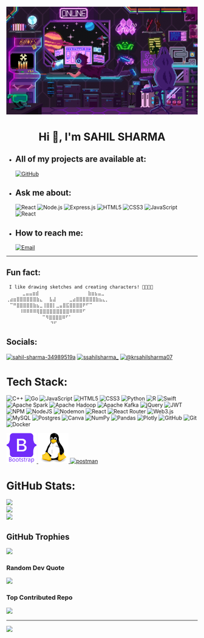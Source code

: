 
![](https://github.com/sahil1476/sahil1476/blob/main/gitban.gif)
# <h1 align="center"> Hi 👋, I'm SAHIL SHARMA</h1>


- ## **All of my projects are available at:**  
  [![GitHub](https://img.shields.io/badge/GitHub-100000?style=for-the-badge&logo=github&logoColor=white)](https://github.com/sahil1476?tab=repositories)

- ## **Ask me about:**  
   ![React](https://img.shields.io/badge/React-20232A?style=for-the-badge&logo=react&logoColor=61DAFB)
![Node.js](https://img.shields.io/badge/Node.js-339933?style=for-the-badge&logo=nodedotjs&logoColor=white)
![Express.js](https://img.shields.io/badge/Express.js-404D59?style=for-the-badge)
![HTML5](https://img.shields.io/badge/HTML5-E34F26?style=for-the-badge&logo=html5&logoColor=white)
![CSS3](https://img.shields.io/badge/CSS3-1572B6?style=for-the-badge&logo=css3&logoColor=white)
![JavaScript](https://img.shields.io/badge/JavaScript-F7DF1E?style=for-the-badge&logo=javascript&logoColor=black)
![React](https://img.shields.io/badge/React-20232A?style=for-the-badge&logo=react&logoColor=61DAFB)

- ## **How to reach me:**  
  [![Email](https://img.shields.io/badge/Email-D14836?style=for-the-badge&logo=gmail&logoColor=white)](mailto:krsahilsharma07@gmail.com)


---

## **Fun fact:**  
     I like drawing sketches and creating characters! 🐱‍🏍🐱‍👤
     ⠀⠀⠀⠀⣀⣤⣤⣶⣾⠀⠀⠀⠀⠀⠀⠀⠀⠀⠀⠀⠀⠀⠀ ⣷⣶⣦⣤⣀⠀⠀⠀⠀⠀
    ⢀⣴⣶⣿⣿⣿⣿⣿⣿⣷⣄⠀⠀⣧⣼⠀⠀⠀⠀⣀⣴⣿⣿⣿⣿⣿⣿⣷⣦⣄⡀
    ⠀⠉⠛⣿⣿⣿⣿⣿⣷⣦⣀⢸⣿⣿⡇⣀⣤⣿⣯⣿⣿⣿⣿⠟⠋⠉
    ⠀⠀⠀⠀⠸⠿⠿⠿⠿⢿⣿⣿⣿⣿⣿⣿⣿⣿⣿⠿⠿⠿⠿⠋
     ⠀⠀⠀⠀⠀⠀⠀⠀⠀⠀⠉⠻⣿⣿⣿⣿⠿⠋⠁
        ⠀⠀⠀⠀⠀⠀⠀⠀⠀⠀⠙⠋⠀⠀⠀⠀⠀⠀⠀⠀⠀⠀⠀⠀⠀⠀⠀⠀





## Socials:
<p align="left">
<a href="https://linkedin.com/in/sahil-sharma-34989519a" target="blank"><img align="center"  src="https://raw.githubusercontent.com/rahuldkjain/github-profile-readme-generator/master/src/images/icons/Social/linked-in-alt.svg" alt="sahil-sharma-34989519a" height="100" width="70" /></a>
<a href="https://instagram.com/ssahilsharma_" target="blank"><img align="center" src="https://raw.githubusercontent.com/rahuldkjain/github-profile-readme-generator/master/src/images/icons/Social/instagram.svg" alt="ssahilsharma_" height="100" width="70" /></a>
<a href="https://medium.com/@krsahilsharma07" target="blank"><img align="center" src="https://raw.githubusercontent.com/rahuldkjain/github-profile-readme-generator/master/src/images/icons/Social/medium.svg" alt="@krsahilsharma07" height="100" width="70" /></a> 
</p>

# Tech Stack:
![C++](https://img.shields.io/badge/c++-%2300599C.svg?style=for-the-badge&logo=c%2B%2B&logoColor=white) ![Go](https://img.shields.io/badge/go-%2300ADD8.svg?style=for-the-badge&logo=go&logoColor=white) ![JavaScript](https://img.shields.io/badge/javascript-%23323330.svg?style=for-the-badge&logo=javascript&logoColor=%23F7DF1E) ![HTML5](https://img.shields.io/badge/html5-%23E34F26.svg?style=for-the-badge&logo=html5&logoColor=white) ![CSS3](https://img.shields.io/badge/css3-%231572B6.svg?style=for-the-badge&logo=css3&logoColor=white) ![Python](https://img.shields.io/badge/python-3670A0?style=for-the-badge&logo=python&logoColor=ffdd54) ![R](https://img.shields.io/badge/r-%23276DC3.svg?style=for-the-badge&logo=r&logoColor=white) ![Swift](https://img.shields.io/badge/swift-F54A2A?style=for-the-badge&logo=swift&logoColor=white) ![Apache Spark](https://img.shields.io/badge/Apache%20Spark-FDEE21?style=for-the-badge&logo=apachespark&logoColor=black) ![Apache Hadoop](https://img.shields.io/badge/Apache%20Hadoop-66CCFF?style=for-the-badge&logo=apachehadoop&logoColor=black) ![Apache Kafka](https://img.shields.io/badge/Apache%20Kafka-000?style=for-the-badge&logo=apachekafka) ![jQuery](https://img.shields.io/badge/jquery-%230769AD.svg?style=for-the-badge&logo=jquery&logoColor=white) ![JWT](https://img.shields.io/badge/JWT-black?style=for-the-badge&logo=JSON%20web%20tokens) ![NPM](https://img.shields.io/badge/NPM-%23CB3837.svg?style=for-the-badge&logo=npm&logoColor=white) ![NodeJS](https://img.shields.io/badge/node.js-6DA55F?style=for-the-badge&logo=node.js&logoColor=white) ![Nodemon](https://img.shields.io/badge/NODEMON-%23323330.svg?style=for-the-badge&logo=nodemon&logoColor=%BBDEAD) ![React](https://img.shields.io/badge/react-%2320232a.svg?style=for-the-badge&logo=react&logoColor=%2361DAFB) ![React Router](https://img.shields.io/badge/React_Router-CA4245?style=for-the-badge&logo=react-router&logoColor=white) ![Web3.js](https://img.shields.io/badge/web3.js-F16822?style=for-the-badge&logo=web3.js&logoColor=white) ![MySQL](https://img.shields.io/badge/mysql-4479A1.svg?style=for-the-badge&logo=mysql&logoColor=white) ![Postgres](https://img.shields.io/badge/postgres-%23316192.svg?style=for-the-badge&logo=postgresql&logoColor=white) ![Canva](https://img.shields.io/badge/Canva-%2300C4CC.svg?style=for-the-badge&logo=Canva&logoColor=white) ![NumPy](https://img.shields.io/badge/numpy-%23013243.svg?style=for-the-badge&logo=numpy&logoColor=white) ![Pandas](https://img.shields.io/badge/pandas-%23150458.svg?style=for-the-badge&logo=pandas&logoColor=white) ![Plotly](https://img.shields.io/badge/Plotly-%233F4F75.svg?style=for-the-badge&logo=plotly&logoColor=white) ![GitHub](https://img.shields.io/badge/github-%23121011.svg?style=for-the-badge&logo=github&logoColor=white) ![Git](https://img.shields.io/badge/git-%23F05033.svg?style=for-the-badge&logo=git&logoColor=white) ![Docker](https://img.shields.io/badge/docker-%230db7ed.svg?style=for-the-badge&logo=docker&logoColor=white)

<p align="left">
 <a href="https://getbootstrap.com" target="_blank" rel="noreferrer"> <img src="https://raw.githubusercontent.com/devicons/devicon/master/icons/bootstrap/bootstrap-plain-wordmark.svg" alt="bootstrap" width="80" height="80"/> </a>
 <a href="https://www.linux.org/" target="_blank" rel="noreferrer"> <img src="https://raw.githubusercontent.com/devicons/devicon/master/icons/linux/linux-original.svg" alt="linux" width="80" height="80"/> </a>
 <a href="https://postman.com" target="_blank" rel="noreferrer"> <img src="https://www.vectorlogo.zone/logos/getpostman/getpostman-icon.svg" alt="postman" width="80" height="80"/> </a>
</p>

# GitHub Stats:
![](https://github-readme-stats.vercel.app/api?username=sahil1476&theme=nightowl&hide_border=false&include_all_commits=true&count_private=false)<br/>
![](https://github-readme-streak-stats.herokuapp.com/?user=sahil1476&theme=nightowl&hide_border=false)<br/>
![](https://github-readme-stats.vercel.app/api/top-langs/?username=sahil1476&theme=nightowl&hide_border=false&include_all_commits=true&count_private=false&layout=compact)

## GitHub Trophies
![](https://github-profile-trophy.vercel.app/?username=sahil1476&theme=blueberry&no-frame=false&no-bg=true&margin-w=4)

### Random Dev Quote
![](https://quotes-github-readme.vercel.app/api?type=horizontal&theme=merko)

### Top Contributed Repo
![](https://github-contributor-stats.vercel.app/api?username=sahil1476&limit=5&theme=tokyonight&combine_all_yearly_contributions=true)

---
[![](https://visitcount.itsvg.in/api?id=sahil1476&icon=3&color=10)](https://visitcount.itsvg.in)


<!-- Proudly created with GPRM ( https://gprm.itsvg.in ) -->
